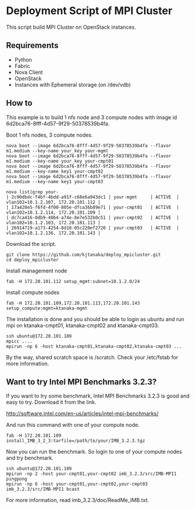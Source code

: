 Deployment Script of MPI Cluster
====================================

This script build MPI Cluster on OpenStack instances.

Requirements
---------------
* Python
* Fabric
* Nova Client
* OpenStack
* Instances with Ephemeral storage (on /dev/vdb)

How to
--------
This example is to build 1 nfs node and 3 compute nodes with image id 6d2bca76-8fff-4d57-9f29-50378539b4fa.

Boot 1 nfs nodes, 3 compute nodes.
```
nova boot --image 6d2bca76-8fff-4d57-9f29-50378539b4fa --flavor m1.medium --key-name your_key your-mgmt
nova boot --image 6d2bca76-8fff-4d57-9f29-50378539b4fa --flavor m1.medium --key-name your_key your-cmpt01
nova boot --image 6d2bca76-8fff-4d57-9f29-50378539b4fa --flavor m1.medium --key-name key1 your-cmpt02
nova boot --image 6d2bca76-8fff-4d57-9f29-50378539b4fa --flavor m1.medium --key-name key1 your-cmpt03

nova list|grep your-
| 2c90dbdc-f4bf-4bdd-a91f-c68e6a943dc1 | your-mgmt     | ACTIVE  | vlan102=10.1.2.107, 172.20.101.112 |
| 17a420e5-f6fd-4f00-805e-dfca36b89e71 | your-cmpt01   | ACTIVE  | vlan102=10.1.2.114, 172.20.101.109 |
| dc7ca416-0db9-40b4-a74e-8e7e532b0c51 | your-cmpt02   | ACTIVE  | vlan102=10.1.2.103, 172.20.101.113 |
| 26914719-a173-4254-8d18-05c220ef2720 | your-cmpt03   | ACTIVE  | vlan102=10.1.2.136, 172.20.101.143 |
```

Download the script.
```
git clone https://github.com/kjtanaka/deploy_mpicluster.git
cd deploy_mpicluster
```

Install management node
```
fab -H 172.20.101.112 setup_mgmt:subnet=10.1.2.0/24
```

Install compute nodes
```
fab -H 172.20.101.109,172.20.101.113,172.20.101.143 setup_compute:mgmt=ktanaka-mgmt
```

The installation is done and you should be able to login as ubuntu and run mpi on ktanaka-cmpt01, ktanaka-cmpt02 and ktanaka-cmpt03.

```
ssh ubuntu@172.20.101.109
mpicc ....
mpirun -np 6 -host ktanaka-cmpt01,ktanaka-cmpt02,ktanaka-cmpt03 ...
```
By the way, shared scratch space is /scratch. Check your /etc/fstab for more information.

Want to try Intel MPI Benchmarks 3.2.3?
----------------------------------
If you want to try some benchmark, Intel MPI Benchmarks 3.2.3 is good and easy to try.
Download it from the link.

http://software.intel.com/en-us/articles/intel-mpi-benchmarks/

And run this command with one of your compute node.
```
fab -H 172.20.101.109 install_IMB_3_2_3:tarfile=/path/to/your/IMB_3.2.3.tgz
```

Now you can run the benchmark. So login to one of your compute nodes and try benchmark.
```
ssh ubuntu@172.20.101.109
mpirun -np 2 -host your-cmpt01,your-cmpt02 imb_3.2.3/src/IMB-MPI1 pingpong
mpirun -np 6 -host your-cmpt01,your-cmpt02,your-cmpt03 imb_3.2.3/src/IMB-MPI1 bcast
```

For more information, read imb_3.2.3/doc/ReadMe_IMB.txt.
